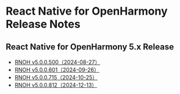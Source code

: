 # React Native for OpenHarmony Release Notes

## React Native for OpenHarmony 5.x Release

- [RNOH v5.0.0.500（2024-08-27）](./release-notes/react-native-harmony-v5.0.0.500.md)
- [RNOH v5.0.0.601（2024-09-26）](./release-notes/react-native-harmony-v5.0.0.601.md)
- [RNOH v5.0.0.715（2024-10-25）](./release-notes/react-native-harmony-v5.0.0.715.md)
- [RNOH v5.0.0.812（2024-12-13）](./release-notes/react-native-harmony-v5.0.0.812.md)
